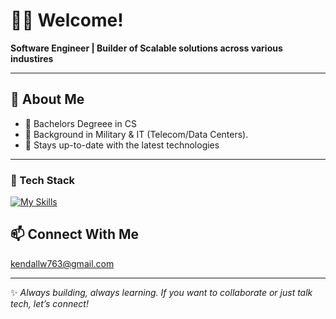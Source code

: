 # 👋🏽 Welcome!

**Software Engineer | Builder of Scalable solutions across various industires**  

---

## 🚀 About Me
- 🎯 Bachelors Degreee in CS  
- 📖 Background in Military & IT (Telecom/Data Centers).
- 🧠 Stays up-to-date with the latest technologies

---

### 🧰 Tech Stack

<div align="left">
 
[![My Skills](https://skillicons.dev/icons?i=idea,java,python,maven,spring,flask,postgresql,mongodb,react,html,css,postman,docker)](https://skillicons.dev)
  </div>

## 📫 Connect With Me
kendallw763@gmail.com

---

✨ *Always building, always learning. If you want to collaborate or just talk tech, let’s connect!*  

